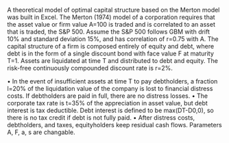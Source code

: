 A theoretical model of optimal capital structure based on the Merton model was built in Excel. 
The Merton (1974) model of a corporation requires that the asset value or firm value A=100 is traded and is correlated to an asset that is traded, the S&P 500. Assume the S&P 500 follows GBM with drift 10% and standard deviation 15%, and has correlation of r=0.75 with A. The capital structure of a firm is composed entirely of equity and debt, where debt is in the form of a single discount bond with face value F at maturity T=1. Assets are liquidated at time T and distributed to debt and equity. The risk-free continuously compounded discount rate is r=2%.

• In the event of insufficient assets at time T to pay debtholders, a fraction l=20% of the liquidation value of the company is lost to financial distress costs. If debtholders are paid in full, there are no distress losses.
• The corporate tax rate is t=35% of the appreciation in asset value, but debt interest is tax deductible. Debt interest is defined to be max(DT-D0,0), so there is no tax credit if debt is not fully paid.
• After distress costs, debtholders, and taxes, equityholders keep residual cash flows.
Parameters A, F, a, s are changable.
